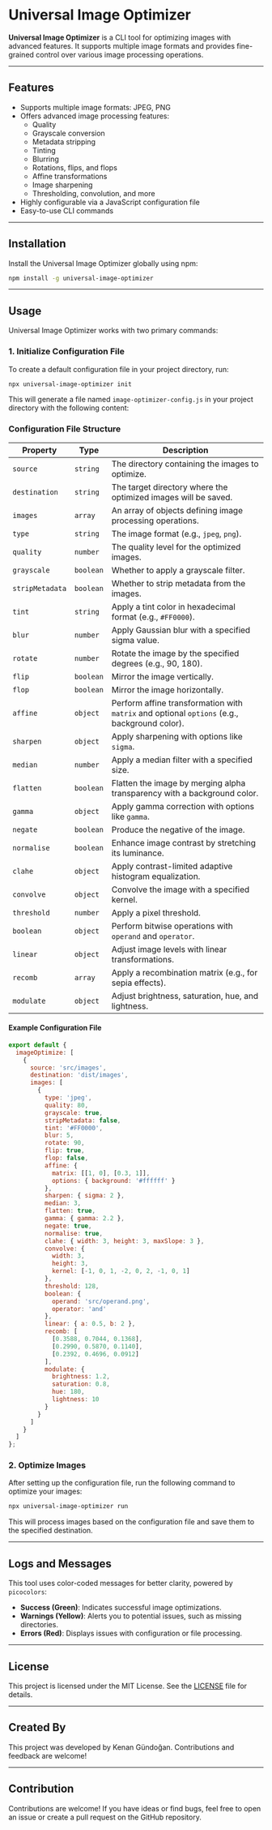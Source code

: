 
# Universal Image Optimizer

**Universal Image Optimizer** is a CLI tool for optimizing images with advanced features. It supports multiple image formats and provides fine-grained control over various image processing operations.

---

## Features

- Supports multiple image formats: JPEG, PNG
- Offers advanced image processing features:
  - Quality
  - Grayscale conversion
  - Metadata stripping
  - Tinting
  - Blurring
  - Rotations, flips, and flops
  - Affine transformations
  - Image sharpening
  - Thresholding, convolution, and more
- Highly configurable via a JavaScript configuration file
- Easy-to-use CLI commands

---

## Installation

Install the Universal Image Optimizer globally using npm:

```bash
npm install -g universal-image-optimizer
```

---

## Usage

Universal Image Optimizer works with two primary commands:

### 1. Initialize Configuration File

To create a default configuration file in your project directory, run:

```bash
npx universal-image-optimizer init
```

This will generate a file named `image-optimizer-config.js` in your project directory with the following content:

### Configuration File Structure

| Property        | Type         | Description                                                                                     |
|------------------|--------------|-------------------------------------------------------------------------------------------------|
| `source`        | `string`     | The directory containing the images to optimize.                                               |
| `destination`   | `string`     | The target directory where the optimized images will be saved.                                 |
| `images`        | `array`      | An array of objects defining image processing operations.                                      |
| `type`          | `string`     | The image format (e.g., `jpeg`, `png`).                                                        |
| `quality`       | `number`     | The quality level for the optimized images.                                                   |
| `grayscale`     | `boolean`    | Whether to apply a grayscale filter.                                                          |
| `stripMetadata` | `boolean`    | Whether to strip metadata from the images.                                                    |
| `tint`          | `string`     | Apply a tint color in hexadecimal format (e.g., `#FF0000`).                                   |
| `blur`          | `number`     | Apply Gaussian blur with a specified sigma value.                                             |
| `rotate`        | `number`     | Rotate the image by the specified degrees (e.g., 90, 180).                                    |
| `flip`          | `boolean`    | Mirror the image vertically.                                                                  |
| `flop`          | `boolean`    | Mirror the image horizontally.                                                                |
| `affine`        | `object`     | Perform affine transformation with `matrix` and optional `options` (e.g., background color).  |
| `sharpen`       | `object`     | Apply sharpening with options like `sigma`.                                                  |
| `median`        | `number`     | Apply a median filter with a specified size.                                                 |
| `flatten`       | `boolean`    | Flatten the image by merging alpha transparency with a background color.                      |
| `gamma`         | `object`     | Apply gamma correction with options like `gamma`.                                            |
| `negate`        | `boolean`    | Produce the negative of the image.                                                           |
| `normalise`     | `boolean`    | Enhance image contrast by stretching its luminance.                                          |
| `clahe`         | `object`     | Apply contrast-limited adaptive histogram equalization.                                       |
| `convolve`      | `object`     | Convolve the image with a specified kernel.                                                  |
| `threshold`     | `number`     | Apply a pixel threshold.                                                                     |
| `boolean`       | `object`     | Perform bitwise operations with `operand` and `operator`.                                    |
| `linear`        | `object`     | Adjust image levels with linear transformations.                                             |
| `recomb`        | `array`      | Apply a recombination matrix (e.g., for sepia effects).                                      |
| `modulate`      | `object`     | Adjust brightness, saturation, hue, and lightness.                                           |

#### Example Configuration File

```javascript
export default {
  imageOptimize: [
    {
      source: 'src/images',
      destination: 'dist/images',
      images: [
        {
          type: 'jpeg',
          quality: 80,
          grayscale: true,
          stripMetadata: false,
          tint: '#FF0000',
          blur: 5,
          rotate: 90,
          flip: true,
          flop: false,
          affine: {
            matrix: [[1, 0], [0.3, 1]],
            options: { background: '#ffffff' }
          },
          sharpen: { sigma: 2 },
          median: 3,
          flatten: true,
          gamma: { gamma: 2.2 },
          negate: true,
          normalise: true,
          clahe: { width: 3, height: 3, maxSlope: 3 },
          convolve: {
            width: 3,
            height: 3,
            kernel: [-1, 0, 1, -2, 0, 2, -1, 0, 1]
          },
          threshold: 128,
          boolean: {
            operand: 'src/operand.png',
            operator: 'and'
          },
          linear: { a: 0.5, b: 2 },
          recomb: [
            [0.3588, 0.7044, 0.1368],
            [0.2990, 0.5870, 0.1140],
            [0.2392, 0.4696, 0.0912]
          ],
          modulate: {
            brightness: 1.2,
            saturation: 0.8,
            hue: 180,
            lightness: 10
          }
        }
      ]
    }
  ]
};
```

### 2. Optimize Images

After setting up the configuration file, run the following command to optimize your images:

```bash
npx universal-image-optimizer run
```

This will process images based on the configuration file and save them to the specified destination.

---

## Logs and Messages

This tool uses color-coded messages for better clarity, powered by `picocolors`:

- **Success (Green)**: Indicates successful image optimizations.
- **Warnings (Yellow)**: Alerts you to potential issues, such as missing directories.
- **Errors (Red)**: Displays issues with configuration or file processing.

---

## License

This project is licensed under the MIT License. See the [LICENSE](./LICENSE) file for details.

---

## Created By

This project was developed by Kenan Gündoğan. Contributions and feedback are welcome!

---

## Contribution

Contributions are welcome! If you have ideas or find bugs, feel free to open an issue or create a pull request on the GitHub repository.
